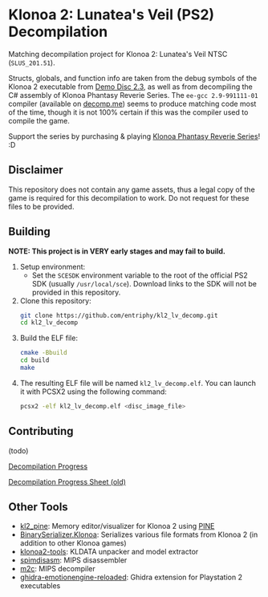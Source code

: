 # Klonoa 2: Lunatea's Veil (PS2) Decompilation
Matching decompilation project for Klonoa 2: Lunatea's Veil NTSC (`SLUS_201.51`).

Structs, globals, and function info are taken from the debug symbols of the Klonoa 2 executable from [Demo Disc 2.3](http://redump.org/disc/33890/), as well as from decompiling the C# assembly of Klonoa Phantasy Reverie Series. 
The `ee-gcc 2.9-991111-01` compiler (available on [decomp.me](https://decomp.me)) seems to produce matching code most of the time, though it is not 100% certain if this was the compiler used to compile the game.

Support the series by purchasing & playing [Klonoa Phantasy Reverie Series](https://klonoa-at-blog.tumblr.com/post/145593146333/here-are-the-current-ways-you-can-officially)! :D

## Disclaimer
This repository does not contain any game assets, thus a legal copy of the game is required for this decompilation to work. Do not request for these files to be provided.

## Building
**NOTE: This project is in VERY early stages and may fail to build.**

1. Setup environment:
    * Set the `SCESDK` environment variable to the root of the official PS2 SDK (usually `/usr/local/sce`). Download links to the SDK will not be provided in this repository.
2. Clone this repository:
    ```bash
    git clone https://github.com/entriphy/kl2_lv_decomp.git
    cd kl2_lv_decomp
    ```
3. Build the ELF file:
    ```bash
    cmake -Bbuild
    cd build
    make
    ```
4. The resulting ELF file will be named `kl2_lv_decomp.elf`. You can launch it with PCSX2 using the following command:
    ```bash
    pcsx2 -elf kl2_lv_decomp.elf <disc_image_file>
    ```

## Contributing
(todo)

[Decompilation Progress](https://decomp.klonoa.io)

[Decompilation Progress Sheet (old)](https://docs.google.com/spreadsheets/d/190e6yPZklUfM2ye2Pkpta4B5KNp9lJFB0Ldx90eCVzU/edit?usp=sharing)

## Other Tools
* [kl2_pine](https://github.com/entriphy/kl2_pine): Memory editor/visualizer for Klonoa 2 using [PINE](https://github.com/GovanifY/pine)
* [BinarySerializer.Klonoa](https://github.com/BinarySerializer/BinarySerializer.Klonoa): Serializes various file formats from Klonoa 2 (in addition to other Klonoa games)
* [klonoa2-tools](https://github.com/entriphy/klonoa2-tools): KLDATA unpacker and model extractor
* [spimdisasm](https://github.com/Decompollaborate/spimdisasm): MIPS disassembler
* [m2c](https://github.com/matt-kempster/m2c): MIPS decompiler
* [ghidra-emotionengine-reloaded](https://github.com/chaoticgd/ghidra-emotionengine-reloaded): Ghidra extension for Playstation 2 executables
